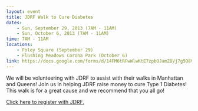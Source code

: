 ```yaml
---
layout: event
title: JDRF Walk to Cure Diabetes
dates:
    - Sun, September 29, 2013 (7AM - 11AM)
    - Sun, October 6, 2013 (7AM - 11AM)
time: 7AM - 11AM
locations:
    - Foley Square (September 29)
    - Flushing Meadows Corona Park (October 6)
link: https://docs.google.com/forms/d/14FM6tRFwWlwKtE7zpbOJamZ8Vj7g5O8VvYaJ1APFvcQ
---
```

We will be volunteering with JDRF to assist with their walks in Manhattan and Queens! Join us in helping JDRF raise money to cure Type 1 Diabetes! This walk is for a great cause and we recommend that you all go!

[Click here to register with JDRF.](https://docs.google.com/forms/d/1H71m9meGwotwIe70VFn_AWeO38bptsmzFNYbwlebR_s)

